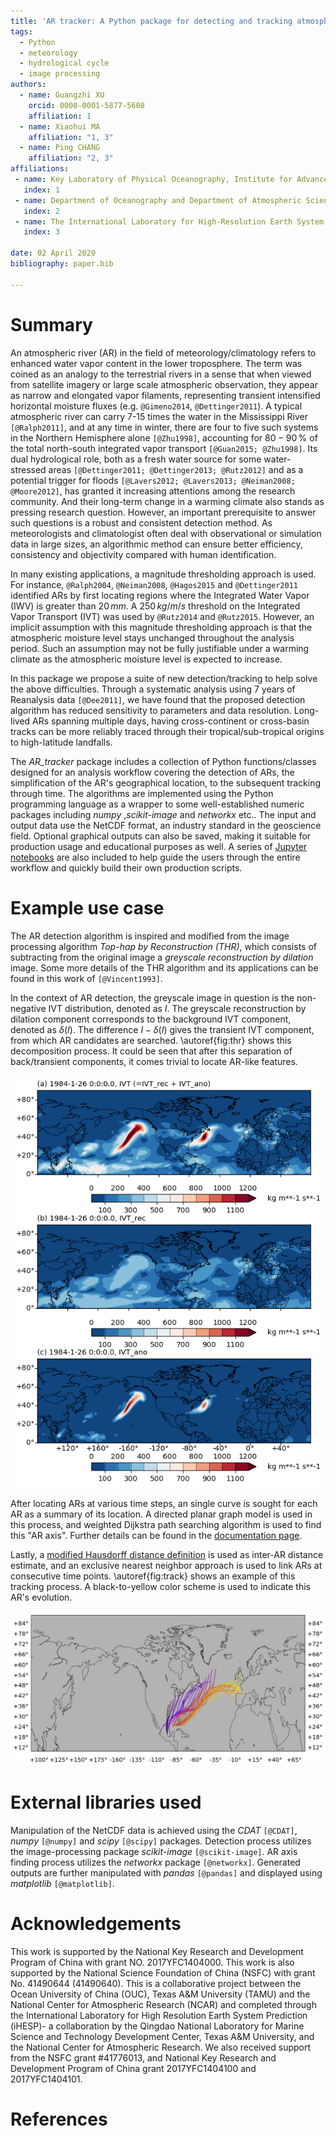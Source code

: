```yaml
---
title: 'AR tracker: A Python package for detecting and tracking atmospheric rivers using image-processing'
tags:
  - Python
  - meteorology
  - hydrological cycle
  - image processing
authors:
  - name: Guangzhi XU
	orcid: 0000-0001-5877-5608
    affiliation: 1
  - name: Xiaohui MA
    affiliation: "1, 3"
  - name: Ping CHANG
    affiliation: "2, 3"
affiliations:
 - name: Key Laboratory of Physical Oceanography, Institute for Advanced Ocean Studies, Ocean University of China and Qingdao National Laboratory for Marine Science and Technology, Qingdao, China
   index: 1
 - name: Department of Oceanography and Department of Atmospheric Sciences, Texas A&M University, College Station, Texas, USA
   index: 2
 - name: The International Laboratory for High-Resolution Earth System Prediction, Texas A&M University, College Station, Texas, USA
   index: 3

date: 02 April 2020
bibliography: paper.bib

---
```


# Summary

An atmospheric river (AR) in the field of meteorology/climatology
refers to enhanced water vapor content in the lower troposphere.  The
term was coined as an analogy to the terrestrial rivers in a sense
that when viewed from satellite imagery or large scale atmospheric
observation, they appear as narrow and elongated vapor filaments,
representing transient intensified horizontal moisture fluxes
(e.g. `@Gimeno2014`, `@Dettinger2011`). A typical atmospheric river
can carry 7-15 times the water in the Mississippi River
`[@Ralph2011]`, and at any time in winter, there are four to five such
systems in the Northern Hemisphere alone `[@Zhu1998]`, accounting for
$80-90 \,\%$ of the total north-south integrated vapor transport
`[@Guan2015; @Zhu1998]`.  Its dual hydrological role, both as a fresh
water source for some water-stressed areas `[@Dettinger2011;
@Dettinger2013; @Rutz2012]` and as a potential trigger for floods
`[@Lavers2012; @Lavers2013; @Neiman2008; @Moore2012]`, has granted it
increasing attentions among the research community.  And their
long-term change in a warming climate also stands as pressing research
question. However, an important prerequisite to answer such questions
is a robust and consistent detection method. As meteorologists and
climatologist often deal with observational or simulation data in
large sizes, an algorithmic method can ensure better efficiency,
consistency and objectivity compared with human
identification.

In many existing applications, a magnitude thresholding
approach is used. For instance, `@Ralph2004`, `@Neiman2008`,
`@Hagos2015` and `@Dettinger2011` identified ARs by first locating
regions where the Integrated Water Vapor (IWV) is greater than $20\,
mm$.  A $250 \, kg/m/s$ threshold on the Integrated Vapor Transport
(IVT) was used by `@Rutz2014` and `@Rutz2015`.
However, an implicit assumption
with this magnitude thresholding approach is that the atmospheric
moisture level stays unchanged throughout the analysis period.  Such
an assumption may not be fully justifiable under a warming climate as
the atmospheric moisture level is expected to increase.

In this package we propose a suite of new detection/tracking
to help solve the above difficulties.
Through a
systematic analysis using 7 years of Reanalysis data `[@Dee2011]`, we
have found that the proposed detection algorithm has reduced sensitivity to
parameters and data resolution.  Long-lived ARs spanning multiple
days, having cross-continent or cross-basin tracks can be more reliably
traced through their tropical/sub-tropical origins to high-latitude
landfalls.

The *AR_tracker* package includes a collection of Python functions/classes
designed for an analysis workflow covering the detection of ARs,
the simplification of the AR's geographical location,
to the subsequent tracking through time.
The algorithms are implemented using the Python
programming language as a wrapper to some well-established numeric packages
including *numpy* ,*scikit-image* and *networkx* etc..
The input and output data use the NetCDF format, an industry standard in
the geoscience field. Optional graphical outputs can also be saved,
making it suitable for production usage and educational purposes as well.
A series of [Jupyter notebooks](https://github.com/ihesp/AR_tracker/tree/master/notebooks)
are also included to help guide the users through the entire workflow and quickly
build their own production scripts.


# Example use case

The AR detection algorithm is inspired and modified from the image
processing algorithm *Top-hap by Reconstruction (THR)*, which consists
of subtracting from the original image a *greyscale reconstruction by
dilation* image.  Some more details of the THR algorithm and its
applications can be found in this work of `[@Vincent1993]`.

In the context of AR detection, the greyscale image in question is the
non-negative IVT distribution, denoted as $I$.  The greyscale
reconstruction by dilation component corresponds to the background IVT
component, denoted as $\delta(I)$.  The difference $I - \delta(I)$
gives the transient IVT component, from which AR candidates are
searched. \autoref{fig:thr} shows this decomposition process.  It
could be seen that after this separation of back/transient components,
it comes trivial to locate AR-like features.

![(a) The IVT field in kg/m/s at 1984-01-26 00:00 UTC over the North Hemisphere. (b) the IVT reconstruction field ($\delta(I)$) at the same time point. (c) the IVT anomaly field ($I-\delta(I)$) from the THR process at the same time point.\label{fig:thr}](fig3.png)

After locating ARs at various time steps, an single curve is sought for
each AR as a summary of its location. A directed planar graph model
is used in this process, and weighted Dijkstra path searching
algorithm is used to find this "AR axis". Further details can be found
in the [documentation page](https://ar-tracker.readthedocs.io/en/latest/Find-AR-axis.html).


Lastly, a [modified Hausdorff distance definition](https://ar-tracker.readthedocs.io/en/latest/Track-ARs.html) is used as inter-AR
distance estimate, and an exclusive nearest neighbor approach is used to link
ARs at consecutive time points. \autoref{fig:track} shows an
example of this tracking process. A black-to-yellow color scheme is used to
indicate this AR's evolution.

![Locations of a track labelled "198424" found in year 1984. Black to yellow color scheme indicates the evolution.\label{fig:track}](ar_track_198424.png)


# External libraries used

Manipulation of the NetCDF data is achieved using the *CDAT* `[@CDAT]`,
*numpy* `[@numpy]` and *scipy* `[@scipy]` packages.
Detection process utilizes the image-processing package *scikit-image* `[@scikit-image]`.
AR axis finding process utilizes the *networkx* package `[@networkx]`.
Generated outputs are further manipulated with *pandas* `[@pandas]` and
displayed using *matplotlib* `[@matplotlib]`.


# Acknowledgements

This work is supported by the National Key Research and Development Program of
China with grant NO. 2017YFC1404000.
This work is also supported by the National Science Foundation of China (NSFC) with
grant No. 41490644 (41490640). This is a collaborative project between the
Ocean University of China (OUC), Texas A\&M University (TAMU) and the National
Center for Atmospheric Research (NCAR) and completed through the International
Laboratory for High Resolution Earth System Prediction (iHESP)- a collaboration
by the Qingdao National Laboratory for Marine Science and Technology
Development Center, Texas A&M University, and the National Center for
Atmospheric Research.  We also received support from the
NSFC grant \#41776013, and National Key Research and Development Program
of China grant 2017YFC1404100 and 2017YFC1404101.

# References
